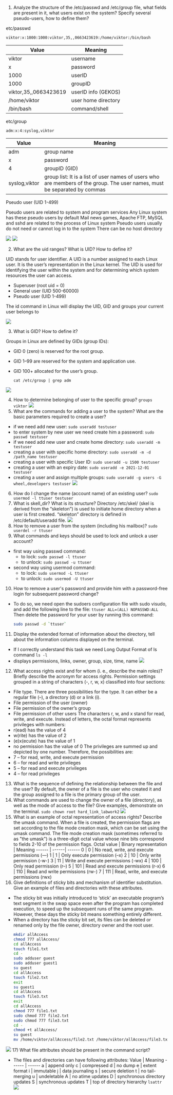 1) Analyze the structure of the /etc/passwd and /etc/group file, what fields are present in it, what users exist on the system? Specify several pseudo-users, how to define them?

etc/passwd

`viktor:x:1000:1000:viktor,35,,0663423619:/home/viktor:/bin/bash`
 
 Value | Meaning
 ------ | ------
 viktor | username 
 x | password 
 1000 | userID 
 1000 | groupID 
 viktor,35,,0663423619 | userID info (GEKOS) 
 /home/viktor | user home directory 
 /bin/bash | command/shell 

etc/group

`adm:x:4:syslog,viktor`

 Value | Meaning
 ------ | ------
 adm | group name
 x | password
 4 | groupID (GID)
 syslog,viktor | group list: It is a list of user names of users who are members of the group. The user names, must be separated by commas

Pseudo user (UID 1-499)

Pseudo users are related to system and program services
    Any Linux system has these pseudo users by default
    Mail news games, Apache FTP, MySQL and sshd are related to the process of Linux system
    Pseudo users usually do not need or cannot log in to the system
    There can be no host directory

![](https://raw.githubusercontent.com/ViktorMarhitich/DevOps_online_Dnipro_2021Q4/main/m5/task_5.2/images/etc_passwd.png)
![](https://raw.githubusercontent.com/ViktorMarhitich/DevOps_online_Dnipro_2021Q4/main/m5/task_5.2/images/etc_group.png)

2) What are the uid ranges? What is UID? How to define it?

UID stands for user identifier. A UID is a number assigned to each Linux user. It is the user’s representation in the Linux kernel. The UID is used for identifying the user within the system and for determining which system resources the user can access.

- Superuser (root uid = 0)
- General user (UID 500-60000)
- Pseudo user (UID 1-499)

The id command in Linux will display the UID, GID and groups your current user belongs to

![](https://raw.githubusercontent.com/ViktorMarhitich/DevOps_online_Dnipro_2021Q4/main/m5/task_5.2/images/id.png)

3) What is GID? How to define it?

Groups in Linux are defined by GIDs (group IDs):

- GID 0 (zero) is reserved for the root group.
- GID 1–99 are reserved for the system and application use.
- GID 100+ allocated for the user’s group.

    `cat /etc/group | grep adm`

![](https://raw.githubusercontent.com/ViktorMarhitich/DevOps_online_Dnipro_2021Q4/main/m5/task_5.2/images/group_find.png)

4) How to determine belonging of user to the specific group? 
   `groups viktor`
![](https://raw.githubusercontent.com/ViktorMarhitich/DevOps_online_Dnipro_2021Q4/main/m5/task_5.2/images/groups_viktor.png)
5) What are the commands for adding a user to the system? What are the basic parameters required to create a user?
- if we need add new user:
   `sudo useradd testuser`
- to enter system by new user we need create him a password:
   `sudo passwd testuser`
- if we need add new user and create home directory:
   `sudo useradd -m testuser`
- creating a user with specific home directory:
   `sudo useradd -m -d /path_name testuser`
- creating a user with specific User ID:
   `sudo useradd -u 1500 testuser`
- creating a user with an expiry date:
   `sudo useradd -e 2021-12-01 testuser`
- creating a user and assign multiple groups:
   `sudo useradd -g users -G wheel,developers testuser`
![](https://raw.githubusercontent.com/ViktorMarhitich/DevOps_online_Dnipro_2021Q4/main/m5/task_5.2/images/useradd.png)
6) How do I change the name (account name) of an existing user?
   `sudo usermod -l ttuser testuser`
7) What is skell_dir? What is its structure?
Directory /etc/skel/ (skel is derived from the “skeleton”) is used to initiate home directory when a user is first created. “skeleton” directory is defined in /etc/default/useradd file.
![](https://raw.githubusercontent.com/ViktorMarhitich/DevOps_online_Dnipro_2021Q4/main/m5/task_5.2/images/skel.png)
8) How to remove a user from the system (including his mailbox)?
   `sudo userdel -r ttuser`
9) What commands and keys should be used to lock and unlock a user account?
- first way using passwd command:
    - to lock:
       `sudo passwd -l ttuser`
    - to unlock:
       `sudo passwd -u ttuser`
- second way using usermod command:
    - to lock:
       `sudo usermod -L ttuser`
    - to unlock:
       `sudo usermod -U ttuser`
10) How to remove a user's password and provide him with a password-free login for subsequent password change?
- To do so, we need open the sudoers configuration file with sudo visudo, and add the following line to the file:
    `ttuser ALL=(ALL) NOPASSWD:ALL`
Then delete the password for your user by running this command:
    ```sh
    sudo passwd -d `ttuser`
    ```
11) Display the extended format of information about the directory, tell about the information columns displayed on the terminal.
- If I correctly understand this task we need Long Output Format of ls command
    `ls -l`
- displays permissions, links, owner, group, size, time, name
![](https://raw.githubusercontent.com/ViktorMarhitich/DevOps_online_Dnipro_2021Q4/main/m5/task_5.2/images/extend.png)
12) What access rights exist and for whom (i. e., describe the main roles)? Briefly describe the acronym for access rights.
Permission settings grouped in a string of characters (-, r, w, x) classified into four sections:
- File type. There are three possibilities for the type. It can either be a regular file (–), a directory (d) or a link (i).
- File permission of the user (owner)
- File permission of the owner’s group
- File permission of other users
The characters r, w, and x stand for read, write, and execute.
Instead of letters, the octal format represents privileges with numbers:
- r(ead) has the value of 4
- w(rite) has the value of 2
- (e)x(ecute) has the value of 1
- no permission has the value of 0
The privileges are summed up and depicted by one number. Therefore, the possibilities are:
- 7 – for read, write, and execute permission
- 6 – for read and write privileges
- 5 – for read and execute privileges
- 4 – for read privileges
13) What is the sequence of defining the relationship between the file and the user?
By default, the owner of a file is the user who created it and the group assigned to a file is the primary group of the user. 
14) What commands are used to change the owner of a file (directory), as well as the mode of access to the file? Give examples, demonstrate on the terminal.
   `sudo chown root hard_link_labwork2`
![](https://raw.githubusercontent.com/ViktorMarhitich/DevOps_online_Dnipro_2021Q4/main/m5/task_5.2/images/chown.png)
15) What is an example of octal representation of access rights? Describe the umask command.
When a file is created, the permission flags are set according to the file mode creation mask, which can be set using the umask command. The file mode creation mask (sometimes referred to as "the umask") is a three-digit octal value whose nine bits correspond to fields 2-10 of the permission flags. 
 Octal value | Binary representation | Meaning 
 ------ | ------| ------
 0 | 0 | No read, write, and execute permissions (—)
 1 | 1 | Only execute permission (–x)
 2 | 10 | Only write permission (-w-)
 3 | 11 | Write and execute permissions (-wx)
 4 | 100	| Only read permission (r–)
 5 | 101 | Read and execute permissions (r-x)
 6 | 110 | Read and write permissions (rw-)
 7 | 111 | Read, write, and execute permissions (rwx)
16) Give definitions of sticky bits and mechanism of identifier substitution. Give an example of files and directories with these attributes.
- The sticky bit was initially introduced to ‘stick’ an executable program’s text segment in the swap space even after the program has completed execution, to speed up the subsequent runs of the same program. However, these days the sticky bit means something entirely different.
- When a directory has the sticky bit set, its files can be deleted or renamed only by the file owner, directory owner and the root user.
    ```sh
    mkdir allAccess
    chmod 777 allAccess/
    cd allAccess
    touch file1.txt
    cd -
    sudo adduser guest
    sudo adduser guest1
    su guest
    cd allAccess
    touch file2.txt
    exit
    su guest1
    cd allAccess
    touch file3.txt
    exit
    cd allAccess
    chmod 777 file1.txt
    sudo chmod 777 file2.txt
    sudo chmod 777 file3.txt
    cd -
    chmod +t allAccess/
    su guest
    mv /home/viktor/allAccess/file2.txt /home/viktor/allAccess/file3.txt
    ```
![](https://raw.githubusercontent.com/ViktorMarhitich/DevOps_online_Dnipro_2021Q4/main/m5/task_5.2/images/bity_stick.png)
17) What file attributes should be present in the command script?
- The files and directories can have following attributes:
 Value | Meaning
 ------ | ------
 a | append only
 c | compressed
 d | no dump
 e | extent format
 i | immutable
 j | data journaling
 s | secure deletion
 t | no tail-merging
 u | undeletable
 A | no atime updates
 D | synchronous directory updates
 S | synchronous updates
 T | top of directory hierarchy
    `lsattr`
![](https://raw.githubusercontent.com/ViktorMarhitich/DevOps_online_Dnipro_2021Q4/main/m5/task_5.2/images/attributes.png)